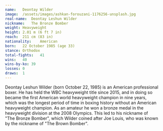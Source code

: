 ```yaml
---
name:   Deontay Wilder
image:  /assets/images/ashkan-forouzani-1176256-unsplash.jpg
real-name:  Deontay Leshun Wilder
nickname:   The Bronze Bomber
weight: Heavyweight
height: 2.01 m (6 ft 7 in)
reach:  211 cm (83 in)
nationality:    American
born:   22 October 1985 (age 33)
stance: Orthodox
total-fights:   41
wins:   40
wins-by-ko: 39
losses: 0
draws:  1
---
```

Deontay Leshun Wilder (born October 22, 1985) is an American professional boxer. He has held the WBC heavyweight title since 2015, and in doing so became the first American world heavyweight champion in nine years, which was the longest period of time in boxing history without an American heavyweight champion. As an amateur he won a bronze medal in the heavyweight division at the 2008 Olympics. This led to his nickname of "The Bronze Bomber", which Wilder coined after Joe Louis, who was known by the nickname of "The Brown Bomber".